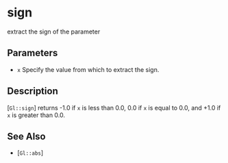 # sign
extract the sign of the parameter

## Parameters
- `x`
  Specify the value from which to extract the sign.

## Description
[`Gl::sign`] returns -1.0 if `x` is less than 0.0, 0.0 if `x` is equal
  to 0.0, and +1.0 if `x` is greater than 0.0.

## See Also
- [`Gl::abs`]
